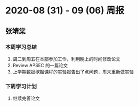 # 2020-08 (31) - 09 (06) 周报

## 张靖棠

### 本周学习总结

1. 周二到周五在本部参加工作，利用晚上的时间修改论文
2. Review APSEC 的一篇论文
3. 上学期数据挖掘课程的实验报告出了点问题，周末重新做实验

### 下周学习计划

1. 继续完善论文